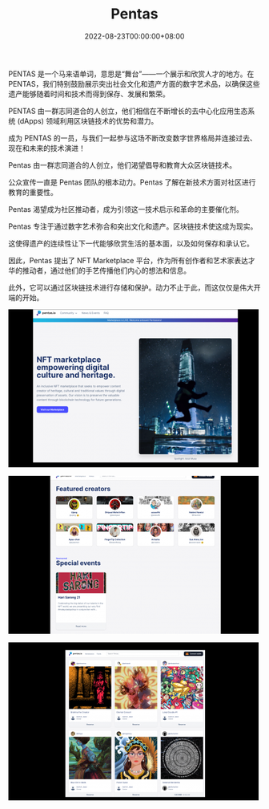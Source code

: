﻿---
title: "Pentas"
description: "NFT 市场赋能数字文化和遗产。"
date: 2022-08-23T00:00:00+08:00
lastmod: 2022-08-23T00:00:00+08:00
draft: false
authors: ["seven"]
featuredImage: "pentas.png"
tags: ["Marketplaces","Pentas"]
categories: ["nfts"]
nfts: ["Marketplaces"]
blockchain: "BSC"
website: "https://www.pentas.io/"
twitter: "https://twitter.com/pentas_io"
discord: "https://discord.com/invite/rvBA2u4r5E"
telegram: "https://t.me/PentasIO"
github: ""
youtube: "https://www.youtube.com/channel/UCapH6WI2CX0pQCM8-_4uIFA"
twitch: ""
facebook: "https://www.facebook.com/pentasio"
instagram: ""
reddit: ""
medium: ""
steam: ""
gitbook: ""
googleplay: ""
appstore: ""
status: "Live"
weight: 
lightgallery: true
toc: true
pinned: false
recommend: false
recommend1: false
---
PENTAS 是一个马来语单词，意思是“舞台”——一个展示和欣赏人才的地方。在 PENTAS，我们特别鼓励展示突出社会文化和遗产方面的数字艺术品，以确保这些遗产能够随着时间和技术而得到保存、发展和繁荣。

PENTAS 由一群志同道合的人创立，他们相信在不断增长的去中心化应用生态系统 (dApps) 领域利用区块链技术的优势和潜力。

成为 PENTAS 的一员，与我们一起参与这场不断改变数字世界格局并连接过去、现在和未来的技术演进！

Pentas 由一群志同道合的人创立，他们渴望倡导和教育大众区块链技术。

公众宣传一直是 Pentas 团队的根本动力。Pentas 了解在新技术方面对社区进行教育的重要性。

Pentas 渴望成为社区推动者，成为引领这一技术启示和革命的主要催化剂。

Pentas 专注于通过数字艺术弥合和突出文化和遗产。区块链技术使这成为现实。

这使得遗产的连续性让下一代能够欣赏生活的基本面，以及如何保存和承认它。

因此，Pentas 提出了 NFT Marketplace 平台，作为所有创作者和艺术家表达才华的推动者，通过他们的手艺传播他们内心的想法和信息。

此外，它可以通过区块链技术进行存储和保护。动力不止于此，而这仅仅是伟大开端的开始。

![1](1661217414124.jpg)

![2](1661217429158.jpg)

![3](1661217440701.jpg)